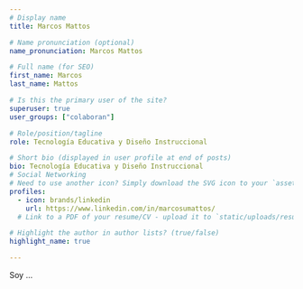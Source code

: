 ```yaml
---
# Display name
title: Marcos Mattos

# Name pronunciation (optional)
name_pronunciation: Marcos Mattos

# Full name (for SEO)
first_name: Marcos 
last_name: Mattos

# Is this the primary user of the site?
superuser: true
user_groups: ["colaboran"]

# Role/position/tagline
role: Tecnología Educativa y Diseño Instruccional

# Short bio (displayed in user profile at end of posts)
bio: Tecnología Educativa y Diseño Instruccional
# Social Networking
# Need to use another icon? Simply download the SVG icon to your `assets/media/icons/` folder.
profiles:
  - icon: brands/linkedin
    url: https://www.linkedin.com/in/marcosumattos/
  # Link to a PDF of your resume/CV - upload it to `static/uploads/resume.pdf`

# Highlight the author in author lists? (true/false)
highlight_name: true

---
```


Soy ...
